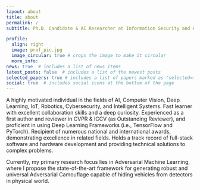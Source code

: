 ```yaml
---
layout: about
title: about
permalink: /
subtitle: Ph.D. Candidate & AI Researcher at Information Security and AIoT Lab, Pusan National University

profile:
  align: right
  image: prof_pic.jpg
  image_circular: true # crops the image to make it circular
  more_info: 
news: true  # includes a list of news items
latest_posts: false  # includes a list of the newest posts
selected_papers: true # includes a list of papers marked as "selected={true}"
social: true  # includes social icons at the bottom of the page
---
```


A highly motivated individual in the fields of AI, Computer Vision, Deep Learning, IoT, Robotics, Cybersecurity, and Intelligent Systems. Fast learner with excellent collaboration skills and a deep curiosity. Experienced as a first author and reviewer in CVPR & ICCV (as Outstanding Reviewer), and proficient in using Deep Learning Frameworks (i.e., TensorFlow and PyTorch). Recipient of numerous national and international awards, demonstrating excellence in related fields. Holds a track record of full-stack software and hardware development and providing technical solutions to complex problems.

Currently, my primary research focus lies in Adversarial Machine Learning, where I propose the state-of-the-art framework for generating robust and universal Adversarial Camouflage capable of hiding vehicles from detectors in physical world.

<!-- Write your biography here. Tell the world about yourself. Link to your favorite [subreddit](http://reddit.com). You can put a picture in, too. The code is already in, just name your picture `prof_pic.jpg` and put it in the `img/` folder.

Put your address / P.O. box / other info right below your picture. You can also disable any of these elements by editing `profile` property of the YAML header of your `_pages/about.md`. Edit `_bibliography/papers.bib` and Jekyll will render your [publications page](/al-folio/publications/) automatically.

Link to your social media connections, too. This theme is set up to use [Font Awesome icons](http://fortawesome.github.io/Font-Awesome/) and [Academicons](https://jpswalsh.github.io/academicons/), like the ones below. Add your Facebook, Twitter, LinkedIn, Google Scholar, or just disable all of them. -->